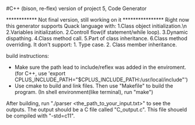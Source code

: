 #C++ (bison, re-flex) version of project 5, Code Generator

************ Not final version, still working on it ****************
Right now this generator supports Quack language with:
    1.Class object initialization.\n
    2.Variables initialization.
    2.Controll flow(if statement/while loop).
    3.Dynamic dispathing.
    4.Class method call.
    5.Part of class inheritance.
    6.Class method overriding. 
It don't support:
    1. Type case.
    2. Class member inheritance.


build instructions: 
* Make sure the path lead to include/reflex was added in the enviroment. (for C++, use 'export CPLUS_INCLUDE_PATH="$CPLUS_INCLUDE_PATH:/usr/local/include"')
* Use cmake to build and link files. Then use "Makefile" to build the program. (In shell environment(like terminal), run "make")

After building, run "./parser <the_path_to_your_input.txt>" to see the outputs. The output should be a C file called "C_output.c". This file shoueld be compiled with "-std=c11". 
